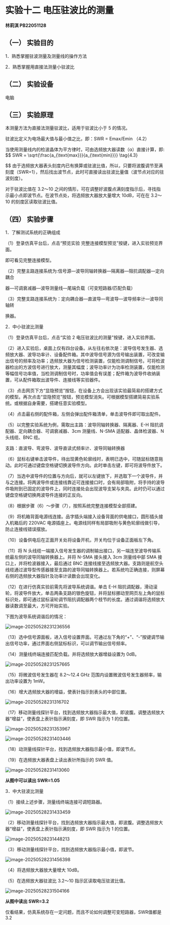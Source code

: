 # **实验十二 电压驻波比的测量**

**林莉淇  PB22051128**

## **（一） 实验目的**

1．熟悉掌握驻波测量及测量线的操作方法

2．熟悉掌握用直接法测量小驻波比

## **（二） 实验设备**

电脑

## **（三） 实验原理**

本测量方法为直接法测量驻波比，适用于驻波比小于 5 的情况。

驻波比定义为电场最大值与最小值之比，即：SWR = Emax/Emin （4.2）

当使用测量线内的检波晶体为平方律时，可由选频放大器读数（α）直接计算，即:
$$
SWR = \sqrt{\frac{a_{\text{max}}}{a_{\text{min}}}} \tag{4.3}

$$
由于选频放大器表头刻度内已有换算或驻波比值，所以，只要将波腹调节至满刻度（SWR=1），然后找出波节点，此时可直接读出驻波比量值（波节点对应的驻波刻度）。

对于驻波比值在 3.2～10 之间的情形，可在调整好波腹点满刻度指示后，寻找指示最小点即波节点。在波节点处，将选频放大器放大量增大 10dB，可在在 3.2～10 的刻度区读取驻波比值。

## **（四） 实验步骤**

1．了解测试系统的正确组成

（1）登录仿真平台后，点击“预览实验 完整连接模型预览”按键，进入实验预览界面。

即可看见完整连接模型。

（2）完整主路连接系统为:信号源—波导同轴转换器—隔离器—阻抗调配器—定向耦合

器—可调衰减器—波导测量线—尾端负载（可变短路器/匹配负载）

（3）完整支路连接系统为：定向耦合器—直波导—弯波导—波导频率计—波导同轴转

换器。

2．中小驻波比测量

（1）登录仿真平台后，点击“实验 2 电压驻波比的测量”按键，进入实验界面。

（2）进入实验后，桌面上仅有四台设备。从左往右依次是：波导信号发生器、选频放大器、波导功率计、设备配件箱。其中波导信号源为信号输出装置，可改变输出信号的频率及功率；选频放大器为信号检测装置，仅能检测调制信号。可将检波器检出的方波信号进行放大，测量其幅度；波导功率计为功率检测装置，仅能检测等幅信号功率值，当检测调制信号时，功率值会有误差；配件箱为波导件收纳装置，可从配件箱取出波导件、连接线等实验器件。

（3）点击网页下方“显隐预览”按钮，在设备上方会出现该实验最简易的搭建方式的模型。再次点击“显隐预览”按钮，预览模型消失。可根据模型搭建简易实验系统。或根据自身需要，搭建任意实验模型。

（4）点击最右侧的配件箱，左侧会弹出配件箱清单，单击波导件即可取出配件。

（5）以完整实验系统为例，需取出主路：波导同轴转换器、隔离器、E-H 阻抗调配器、定向耦合器、可调衰减器、3cm 测量线、N-SMA 适配器、晶体检波器、N 头线缆、BNC 缆。

支路：直波导、弯波导、波导直读式频率计、波导同轴转换器

（6）鼠标右键单击波导件，待出现黄色轮廓线时，表明已选中，可随鼠标随意拖动。此时可通过键盘空格键切换波导件方向。此时单击左键，即可将波导件放下。

（7）当选中波导件的位置与方向后，就可以左键放下，并选取下一个波导件，并与之连接。将两波导件或连接线靠近可连接接口时，会有局部吸附，将手持的波导件吸附到已固定的波导件上，同时连接处会出现波导支架与夹具。此时仍可以通过键盘空格键切换两波导件连接的正反向。

（8）根据步骤（6）～步骤（7），按照系统完整连接模型全部搭建。

（9）将机箱背面电源线连接。品字插头端接入设备背面的供电接口，圆形插头接入机箱后的 220VAC 电源插座上。电源线同样有局部吸附与黄色轮廓线做引导，防止连接线错误摆放。

（10）设备供电后在正面开关处将设备开机，开关均位于设备正面板左下角。

（11）将 N 头线缆一端接入信号发生器的调制输出接口，另一端连至波导传输系统最左侧的波导同轴转换器上。并将 N-SMA 接头接入 3cm 测量线中部 SMA 接口上，并将检波器接入，最后通过 BNC 连接线接至选频放大器。支路则是航空头线缆通过波导型传感器接至支路的波导同轴转换器上。若系统均正确连接，则屏幕右侧的选频放大器指针及功率计读数会出现变化。

（12）在进行仿真实验前需先将波导系统调谐。单击 E-H 阻抗调配器，滑动滚轮，将波导件放大，单击两条支路的银色旋钮，并将鼠标挪动至网页左上角的鼠标标识处，即可通过鼠标滚轮调节阻抗调配器两个枝节的长度。通过调谐将选频放大器读数调至最大，方可开始实验。

下图为波导系统调谐后的情况：

![image-20250528231236556](C:/Users/ASUS/AppData/Roaming/Typora/typora-user-images/image-20250528231236556.png)

（13）选中信号源面板，进入信号设置界面。可通过左下角的“+”、“-”按键调节输出信号功率，通过界面右侧鼠标标识，可以调节输出信号频率。

（14）测量线终端连接匹配负载。并将选频放大器增益设置为 0dB。

![image-20250528231257665](C:/Users/ASUS/AppData/Roaming/Typora/typora-user-images/image-20250528231257665.png)

（15）将微波信号发生器在 8.2～12.4 GHz 范围内设置微波信号发生器频率，输出功率设置为 1mW。

（16）增大选频放大器的增益，使表针指示到表头的中部位置。

![image-20250528231316702](C:/Users/ASUS/AppData/Roaming/Typora/typora-user-images/image-20250528231316702.png)

（17）移动测量线探针平台，找到选频放大器指示最大值，即波腹。调整选频放大器“增益”，使表盘上表针指示满刻度，即 SWR 指示为 1 的位置。

![image-20250528231353967](C:/Users/ASUS/AppData/Roaming/Typora/typora-user-images/image-20250528231353967.png)

![image-20250528231403446](C:/Users/ASUS/AppData/Roaming/Typora/typora-user-images/image-20250528231403446.png)

（18）动测量线探针平台，找到选频放大器指示最小值，即波节点。

（19）在选频放大器表盘上读出表针所指示的 SWR 值。

![image-20250528231413060](C:/Users/ASUS/AppData/Roaming/Typora/typora-user-images/image-20250528231413060.png)

**从图中可以读出 SWR=1.05**

3．中大驻波比测量

（1）接续上述步骤，测量线终端连接可调短路器。

![image-20250528231433459](C:/Users/ASUS/AppData/Roaming/Typora/typora-user-images/image-20250528231433459.png)

（2）移动测量线探针平台，找到选频放大器指示最大值，即波腹。调整选频放大器“增益”，使表盘上表针指示满刻度，即 SWR 指示为 1 的位置。

![image-20250528231448213](C:/Users/ASUS/AppData/Roaming/Typora/typora-user-images/image-20250528231448213.png)

（3）移动测量线探针平台，找到选频放大器指示最小值，即波节。

![image-20250528231456398](C:/Users/ASUS/AppData/Roaming/Typora/typora-user-images/image-20250528231456398.png)

（4）将选频放大器放大量增大 10dB。

（5）在选频放大器驻波比 3.2～10 指示区读取电压驻波比值。

![image-20250528231504166](C:/Users/ASUS/AppData/Roaming/Typora/typora-user-images/image-20250528231504166.png)

**从图中读出 SWR=3.2**

仅看结果，仿真系统存在一定问题，而且不论如何调整可变短路器，SWR值都是 3.2